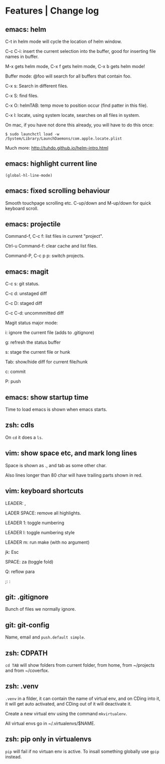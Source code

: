 Features | Change log
=====================

emacs: helm
-----------

C-t in helm mode will cycle the location of helm window.

C-c C-i: insert the current selection into the buffer, good for inserting file
names in buffer.

M-x gets helm mode, C-x f gets helm mode, C-x b gets helm mode!

Buffer mode: @foo will search for all buffers that contain foo.

C-x s: Search in different files.

C-x S: find files.

C-x O: helmTAB: temp move to position occur (find patter in this file).

C-x l: locate, using system locate, searches on all files in system.

On mac, if you have not done this already, you will have to do this once:

```shell
$ sudo launchctl load -w /System/Library/LaunchDaemons/com.apple.locate.plist
```

Much more: http://tuhdo.github.io/helm-intro.html

emacs: highlight current line
-----------------------------

```elisp
(global-hl-line-mode)
```

emacs: fixed scrolling behaviour
--------------------------------

Smooth touchpage scrolling etc. C-up/down and M-up/down for quick keyboard
scroll.

emacs: projectile
-----------------

Command-f, C-c f: list files in current "project".

Ctrl-u Command-f: clear cache and list files.

Command-P, C-c p p: switch projects.

emacs: magit
------------

C-c s: git status.

C-c d: unstaged diff

C-c D: staged diff

C-c C-d: uncommmitted diff

Magit status major mode:

i: ignore the current file (adds to .gitignore)

g: refresh the status buffer

s: stage the current file or hunk

Tab: show/hide diff for current file/hunk

c: commit

P: push

emacs: show startup time
------------------------

Time to load emacs is shown when emacs starts.

zsh: cdls
---------

On `cd` it does a `ls`.

vim: show space etc, and mark long lines
----------------------------------------

Space is shown as ., and tab as some other char.

Also lines longer than 80 char will have trailing parts shown in red.

vim: keyboard shortcuts
---------------------

LEADER: ,

LADER SPACE: remove all highlights.

LEADER 1: toggle numbering

LEADER l: toggle numbering style

LEADER m: run make (with no argument)

jk: Esc

SPACE: za (toggle fold)

Q: reflow para

;: :

git: .gitignore
---------------

Bunch of files we normally ignore.

git: git-config
---------------

Name, email and `push.default simple`.

zsh: CDPATH
-----------

`cd TAB` will show folders from current folder, from home, from ~/projects
and from ~/coverfox.

zsh: .venv
----------

`.venv` in a filder, it can contain the name of virtual env, and
on CDing into it, it will get auto activated, and CDing out of it will
deactivate it.

Create a new virtual env using the command `mkvirtualenv`.

All virtual envs go in ~/.virtualenvs/$NAME.

zsh: pip only in virtualenvs
----------------------------

`pip` will fail if no virtuan env is active. To insall something globally
use `gpip` instead.
